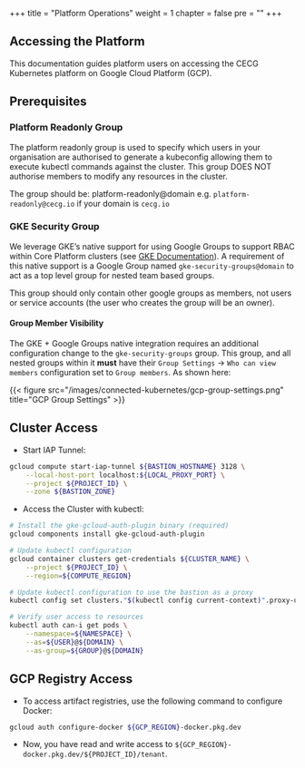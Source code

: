 +++
title = "Platform Operations"
weight = 1
chapter = false
pre = ""
+++

## Accessing the Platform
This documentation guides platform users on accessing the CECG Kubernetes platform on Google Cloud Platform (GCP).

## Prerequisites

### Platform Readonly Group

The platform readonly group is used to specify which users in your organisation are authorised to generate a kubeconfig allowing them to execute kubectl commands against the cluster. This group DOES NOT authorise members to modify any resources in the cluster.

The group should be: platform-readonly@domain e.g. `platform-readonly@cecg.io` if your domain is `cecg.io`

### GKE Security Group

We leverage GKE’s native support for using Google Groups to support RBAC within Core Platform clusters (see [GKE Documentation](https://cloud.google.com/kubernetes-engine/docs/how-to/google-groups-rbac#console)). A requirement of this native support is a Google Group named `gke-security-groups@domain` to act as a top level group for nested team based groups.

This group should only contain other google groups as members, not users or service accounts (the user who creates the group will be an owner).

#### Group Member Visibility

The GKE + Google Groups native integration requires an additional configuration change to the `gke-security-groups` group. This group, and all nested groups within it **must** have their `Group Settings` -> `Who can view members` configuration set to `Group members`. As shown here:

{{< figure src="/images/connected-kubernetes/gcp-group-settings.png" title="GCP Group Settings" >}}

## Cluster Access

* Start IAP Tunnel:

```bash
gcloud compute start-iap-tunnel ${BASTION_HOSTNAME} 3128 \
    --local-host-port localhost:${LOCAL_PROXY_PORT} \
    --project ${PROJECT_ID} \
    --zone ${BASTION_ZONE}
```

* Access the Cluster with kubectl:

```bash
# Install the gke-gcloud-auth-plugin binary (required)
gcloud components install gke-gcloud-auth-plugin

# Update kubectl configuration
gcloud container clusters get-credentials ${CLUSTER_NAME} \
    --project ${PROJECT_ID} \
    --region=${COMPUTE_REGION}

# Update kubectl configuration to use the bastion as a proxy
kubectl config set clusters."$(kubectl config current-context)".proxy-url http://localhost:${LOCAL_PROXY_PORT}

# Verify user access to resources
kubectl auth can-i get pods \
    --namespace=${NAMESPACE} \
    --as=${USER}@${DOMAIN} \
    --as-group=${GROUP}@${DOMAIN}
```

## GCP Registry Access

* To access artifact registries, use the following command to configure Docker:

```bash
gcloud auth configure-docker ${GCP_REGION}-docker.pkg.dev
```

* Now, you have read and write access to `${GCP_REGION}-docker.pkg.dev/${PROJECT_ID}/tenant`.

